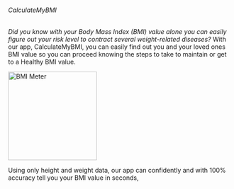 ###### CalculateMyBMI

*Did you know with your Body Mass Index (BMI) value alone you can easily figure out your risk level to contract several weight-related diseases?* With our app, CalculateMyBMI, you can easily find out you and your loved ones BMI value so you can proceed knowing the steps to take to maintain or get to a Healthy BMI value.

<img src="1.jpg" alt="BMI Meter" title="BMI Meter" height="200" width="200">

Using only height and weight data, our app can confidently and with 100% accuracy tell you your BMI value in seconds,
